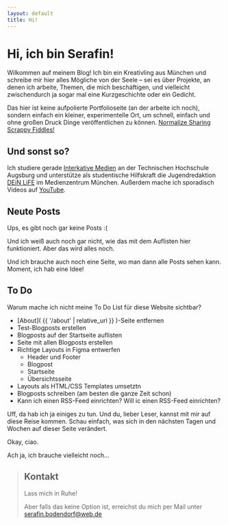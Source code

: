 ```yaml
---
layout: default
title: Hi!
---
```


# Hi, ich bin Serafin!

Wilkommen auf meinem Blog! Ich bin ein Kreativling aus München und schreibe mir hier alles Mögliche von der Seele – sei es über Projekte, an denen ich arbeite, Themen, die mich beschäftigen, und vielleicht zwischendurch ja sogar mal eine Kurzgeschichte oder ein Gedicht.

Das hier ist keine aufpolierte Portfolioseite (an der arbeite ich noch), sondern einfach ein kleiner, experimentelle Ort, um schnell, einfach und ohne großen Druck Dinge veröffentlichen zu können. [Normalize Sharing Scrappy Fiddles!](https://www.todepond.com/wikiblogarden/scrappy-fiddles/sharing/normalising/live/)

## Und sonst so?

Ich studiere gerade [Interkative Medien](https://www.tha.de/Gestaltung/Interaktive-Medien.html) an der Technischen Hochschule Augsburg und unterstütze als studentische Hilfskraft die Jugendredaktion [DEiN LiFE](https://www.deinlife.net/) im Medienzentrum München. Außerdem mache ich sporadisch Videos auf [YouTube](https://www.youtube.de/@serafilmyt).

## Neute Posts

Ups, es gibt noch gar keine Posts :\(

Und ich weiß auch noch gar nicht, wie das mit dem Auflisten hier funktioniert. Aber das wird alles noch.

Und ich brauche auch noch eine Seite, wo man dann alle Posts sehen kann. Moment, ich hab eine Idee!

## To Do
Warum mache ich nicht meine To Do List für diese Website sichtbar?

- [About]( {{ '/about' | relative_url }} )-Seite entfernen
- Test-Blogposts erstellen
- Blogposts auf der Startseite auflisten
- Seite mit allen Blogposts erstellen
- Richtige Layouts in Figma entwerfen
    - Header und Footer
    - Blogpost
    - Startseite 
    - Übersichtsseite
- Layouts als HTML/CSS Templates umsetztn
- Blogposts schreiben (am besten die ganze Zeit schon)
- Kann ich einen RSS-Feed einrichten? Will ic einen RSS-Feed einrichten?

Uff, da hab ich ja einiges zu tun. Und du, lieber Leser, kannst mit mir auf diese Reise kommen. Schau einfach, was sich in den nächsten Tagen und Wochen auf dieser Seite verändert. 

Okay, ciao.

Ach ja, ich brauche vielleicht noch...

> ## Kontakt
> Lass mich in Ruhe! 
>
> Aber falls das keine Option ist, erreichst du mich per Mail unter <serafin.bodendorf@web.de>
